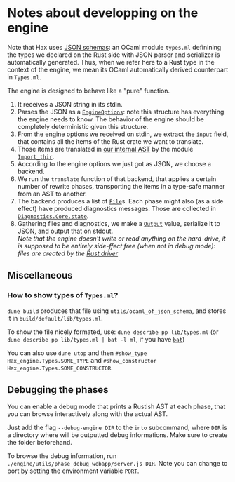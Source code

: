# Notes about developping on the engine

Note that Hax uses [JSON schemas](https://json-schema.org/): an OCaml
module `types.ml` definining the types we declared on the Rust side
with JSON parser and serializer is automatically generated. Thus, when
we refer here to a Rust type in the context of the engine, we mean its
OCaml automatically derived counterpart in `Types.ml`.

The engine is designed to behave like a "pure" function.
 1. It receives a JSON string in its stdin.
 2. Parses the JSON as a
 [`EngineOptions`](../cli/options/engine/src/lib.rs): note this
 structure has everything the engine needs to know. The behavior of
 the engine should be completely deterministic given this structure.
 3. From the engine options we received on stdin, we extract the
    `input` field, that contains all the items of the Rust crate we
    want to translate.
 4. Those items are translated in [our internal AST](lib/ast.ml) by
    the module [`Import_thir`](lib/import_thir.ml).
 5. According to the engine options we just got as JSON, we choose a backend.
 6. We run the `translate` function of that backend, that applies a
    certain number of rewrite phases, transporting the items in a
    type-safe manner from an AST to another.
 7. The backend produces a list of
    [`File`](../cli/options/engine/src/lib.rs)s. Each phase might also
    (as a side effect) have produced diagnostics messages. Those are
    collected in [`Diagnostics.Core.state`](lib/diagnostics.ml).
 8. Gathering files and diagnostics, we make a
    [`Output`](../cli/options/engine/src/lib.rs) value, serialize it
    to JSON, and output that on stdout.  
    *Note that the engine doesn't write or read anything on the
    hard-drive, it is supposed to be entirely side-ffect free (when
    not in debug mode): files are created by the [Rust
    driver](../cli/driver/src/exporter.rs)*

## Miscellaneous
### How to show types of `Types.ml`?
`dune build` produces that file using `utils/ocaml_of_json_schema`,
and stores it in `build/default/lib/types.ml`.

To show the file nicely formated, use: `dune describe pp lib/types.ml` (or `dune describe pp lib/types.ml | bat -l ml`, if you have [`bat`](https://github.com/sharkdp/bat))

You can also use `dune utop` and then `#show_type Hax_engine.Types.SOME_TYPE` and `#show_constructor Hax_engine.Types.SOME_CONSTRUCTOR`.

## Debugging the phases
You can enable a debug mode that prints a Rustish AST at each phase,
that you can browse interactively along with the actual AST.

Just add the flag `--debug-engine DIR` to the `into` subcommand, where
`DIR` is a directory where will be outputted debug informations. Make
sure to create the folder beforehand.

To browse the debug information, run
`./engine/utils/phase_debug_webapp/server.js DIR`. Note you can change
to port by setting the environment variable `PORT`.
